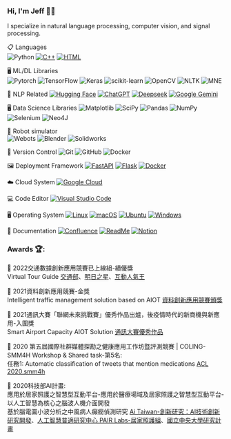 ### Hi, I'm Jeff 👋😎

I specialize in natural language processing, computer vision, and signal processing.

📋 Languages  
![Python](https://img.shields.io/badge/python-3670A0?&logo=python&logoColor=ffdd54)
[![C++](https://img.shields.io/badge/C++-%2300599C.svg?logo=c%2B%2B&logoColor=white)](#)
[![HTML](https://img.shields.io/badge/HTML-%23E34F26.svg?logo=html5&logoColor=white)](#)

🖥️ ML/DL Libraries  
![Pytorch](https://img.shields.io/badge/PyTorch-%23EE4C2C.svg?style=for-the-badge&logo=PyTorch&logoColor=white)
![TensorFlow](https://img.shields.io/badge/TensorFlow-%23FF6F00.svg?style=for-the-badge&logo=TensorFlow&logoColor=white)
![Keras](https://img.shields.io/badge/Keras-%23D00000.svg?style=for-the-badge&logo=Keras&logoColor=white)
![scikit-learn](https://img.shields.io/badge/scikit--learn-%23F7931E.svg?style=for-the-badge&logo=scikit-learn&logoColor=white)
![OpenCV](https://img.shields.io/badge/opencv-%23white.svg?style=for-the-badge&logo=opencv&logoColor=white)
![NLTK](https://img.shields.io/badge/NLTK-%23D42029.svg?style=for-the-badge&logo=NLTK&logoColor=white)
![MNE](https://img.shields.io/badge/MNE-%231DA1F2.svg?style=for-the-badge&logo=MNE&logoColor=white)


🤖 NLP Related
[![Hugging Face](https://img.shields.io/badge/Hugging%20Face-FFD21E?logo=huggingface&logoColor=000)](#)
[![ChatGPT](https://img.shields.io/badge/ChatGPT-74aa9c?logo=openai&logoColor=white)](#)
[![Deepseek](https://custom-icon-badges.demolab.com/badge/Deepseek-4D6BFF?logo=deepseek&logoColor=fff)](#)
[![Google Gemini](https://img.shields.io/badge/Google%20Gemini-886FBF?logo=googlegemini&logoColor=fff)](#)

🖥️ Data Science Libraries
![Matplotlib](https://img.shields.io/badge/Matplotlib-%23ffffff.svg?style=for-the-badge&logo=Matplotlib&logoColor=black)
![SciPy](https://img.shields.io/badge/SciPy-%230C55A5.svg?style=for-the-badge&logo=scipy&logoColor=%white)
![Pandas](https://img.shields.io/badge/pandas-%23150458.svg?style=for-the-badge&logo=pandas&logoColor=white)
![NumPy](https://img.shields.io/badge/numpy-%23013243.svg?style=for-the-badge&logo=numpy&logoColor=white)
![Selenium](https://img.shields.io/badge/-selenium-%43B02A?style=for-the-badge&logo=selenium&logoColor=white)
![Neo4J](https://img.shields.io/badge/Neo4j-008CC1?style=for-the-badge&logo=neo4j&logoColor=white)

🤖 Robot simulator   
![Webots](https://img.shields.io/badge/Webots-red?style=for-the-badge&logo=Webots&logoColor=black)
![Blender](https://img.shields.io/badge/Blender-blue?style=for-the-badge&logo=blender&logoColor=orange)
![Solidworks](https://img.shields.io/badge/Solidworks-red?style=for-the-badge&logo=solidworks&logoColor=red)

🔖 Version Control 
![Git](https://img.shields.io/badge/git-%23F05033.svg?style=for-the-badge&logo=git&logoColor=white)
![GitHub](https://img.shields.io/badge/github-%23121011.svg?style=for-the-badge&logo=github&logoColor=white)
![Docker](https://img.shields.io/badge/docker-%230db7ed.svg?style=for-the-badge&logo=docker&logoColor=white)

🖼️ Deployment Framework
[![FastAPI](https://img.shields.io/badge/FastAPI-009485.svg?logo=fastapi&logoColor=white)](#)
[![Flask](https://img.shields.io/badge/Flask-000?logo=flask&logoColor=fff)](#)
[![Docker](https://img.shields.io/badge/Docker-2496ED?logo=docker&logoColor=fff)](#)

☁️ Cloud System
[![Google Cloud](https://img.shields.io/badge/Google%20Cloud-%234285F4.svg?logo=google-cloud&logoColor=white)](#)

💻 Code Editor
[![Visual Studio Code](https://custom-icon-badges.demolab.com/badge/Visual%20Studio%20Code-0078d7.svg?logo=vsc&logoColor=white)](#)

🖥️ Operating System
[![Linux](https://img.shields.io/badge/Linux-FCC624?logo=linux&logoColor=black)](#)
[![macOS](https://img.shields.io/badge/macOS-000000?logo=apple&logoColor=F0F0F0)](#)
[![Ubuntu](https://img.shields.io/badge/Ubuntu-E95420?logo=ubuntu&logoColor=white)](#)
[![Windows](https://custom-icon-badges.demolab.com/badge/Windows-0078D6?logo=windows11&logoColor=white)](#)

📄 Documentation
[![Confluence](https://img.shields.io/badge/Confluence-172B4D?logo=confluence&logoColor=fff)](#)
[![ReadMe](https://img.shields.io/badge/ReadMe-018EF5?logo=readme&logoColor=fff)](#)
[![Notion](https://img.shields.io/badge/Notion-000?logo=notion&logoColor=fff)](#)

### Awards 🏆:   

🥇 2022交通數據創新應用競賽已上線組-績優獎   
Virtual Tour Guide [交通部](https://lnkd.in/guWwqva7)、[明日之星](https://lnkd.in/g7uagvUQ)、[互動人氣王](https://lnkd.in/g9D8CPnK)   

🥇 2021資料創新應用競賽-金獎   
Intelligent traffic management solution based on AIOT [資料創新應用競賽頒獎](https://www.facebook.com/permalink.php?story_fbid=1262259131069719&id=312112366084405)   

🥇 2021通訊大賽「聯網未來挑戰賽」優秀作品出爐，後疫情時代的新商機與新應用-入圍獎   
Smart Airport Capacity AIOT Solution [通訊大賽優秀作品](https://www.techbang.com/posts/91893-2021-mobileheroes-connect-future-outstanding-works)    

🥇 2020 第五屆國際社群媒體探勘之健康應用工作坊暨評測競賽 | COLING-SMM4H Workshop & Shared task-第5名:   
任務1: Automatic classification of tweets that mention medications
[ACL 2020.smm4h](https://aclanthology.org/2020.smm4h-1.23/)   

🥇 2020科技部AI計畫:   
應用於居家照護之智慧型互動平台-應用於醫療場域及居家照護之智慧型互動平台-以人工智慧為核心之腦波人機介面開發   
基於腦電圖小波分析之中風病人癲癇偵測研究   [Ai Taiwan-創新研究：AI技術創新研究開發](https://lnkd.in/gFPPiYnW)、[人工智慧普適研究中心 PAIR Labs-居家照護組](https://lnkd.in/g-mi_EJz)、[國立中央大學研究計畫](https://lnkd.in/gvtC_2X6)   

<!--
**jeffhong824/jeffhong824** is a ✨ _special_ ✨ repository because its `README.md` (this file) appears on your GitHub profile.

Here are some ideas to get you started:

- 🔭 I’m currently working on ...
- 🌱 I’m currently learning ...
- 👯 I’m looking to collaborate on ...
- 🤔 I’m looking for help with ...
- 💬 Ask me about ...
- 📫 How to reach me: ...
- 😄 Pronouns: ...
- ⚡ Fun fact: ...
-->

<!--
![Jeff's GitHub stats](https://github-readme-stats.vercel.app/api?username=jeffhong824&show_icons=true&theme=radical)
-->
